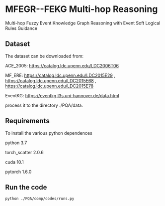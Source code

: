 # MFEGR--FEKG Multi-hop Reasoning
Multi-hop Fuzzy Event Knowledge Graph Reasoning with Event Soft Logical Rules Guidance

## Dataset
The dataset can be downloaded from:

ACE_2005: https://catalog.ldc.upenn.edu/LDC2006T06

MF_ERE: https://catalog.ldc.upenn.edu/LDC2015E29 , https://catalog.ldc.upenn.edu/LDC2015E68 , https://catalog.ldc.upenn.edu/LDC2015E78

EventKG: https://eventkg.l3s.uni-hannover.de/data.html

process it to the directory ./PQA/data.

##  Requirements
To install the various python dependences

python 3.7

torch_scatter 2.0.6

cuda 10.1

pytorch 1.6.0

>
## Run the code
```
python ./PQA/comp/codes/runs.py

```